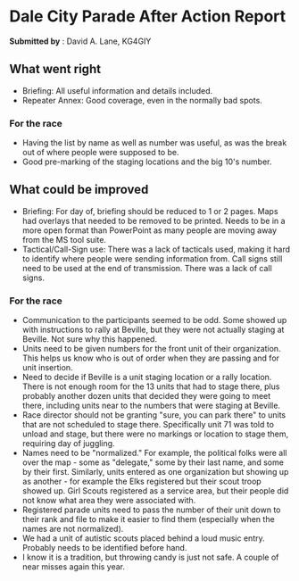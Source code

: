 # Dale City Parade After Action Report

**Submitted by** : David A. Lane, KG4GIY

## What went right

* Briefing: All useful information and details included. 
* Repeater Annex: Good coverage, even in the normally bad spots. 

### For the race

* Having the list by name as well as number was useful, as was the break out of where people were supposed to be. 
* Good pre-marking of the staging locations and the big 10's number.

## What could be improved

* Briefing: For day of, briefing should be reduced to 1 or 2 pages. Maps had overlays that needed to be removed to be printed. Needs to be in a more open format than PowerPoint as many people are moving away from the MS tool suite. 
* Tactical/Call-Sign use: There was a lack of tacticals used, making it hard to identify where people were sending information from. Call signs still need to be used at the end of transmission. There was a lack of call signs. 

### For the race

* Communication to the participants seemed to be odd. Some showed up with instructions to rally at Beville, but they were not actually staging at Beville. Not sure why this happened.
* Units need to be given numbers for the front unit of their organization. This helps us know who is out of order when they are passing and for unit insertion.
* Need to decide if Beville is a unit staging location or a rally location. There is not enough room for the 13 units that had to stage there, plus probably another dozen units that decided they were going to meet there, including units near to the numbers that were staging at Beville.
* Race director should not be granting "sure, you can park there" to units that are not scheduled to stage there. Specifically unit 71 was told to unload and stage, but there were no markings or location to stage them, requiring day of juggling. 
* Names need to be "normalized." For example, the political folks were all over the map - some as "delegate," some by their last name, and some by their first. Similarly, units entered as one organization but showing up as another - for example the Elks registered but their scout troop showed up. Girl Scouts registered as a service area, but their people did not know what area they were associated with. 
* Registered parade units need to pass the number of their unit down to their rank and file to make it easier to find them (especially when the names are not normalized). 
* We had a unit of autistic scouts placed behind a loud music entry. Probably needs to be identified before hand. 
* I know it is a tradition, but throwing candy is just not safe. A couple of near misses again this year. 
